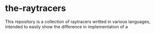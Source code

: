 # the-raytracers

This repository is a collection of raytracers writted in various languages, intended to easily show the difference in implementation of a 
